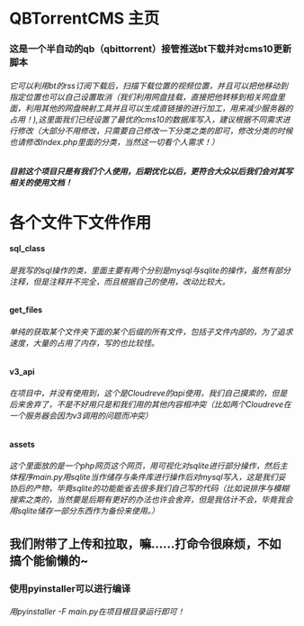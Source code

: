 # QBTorrentCMS 主页

### 这是一个半自动的qb（qbittorrent）接管推送bt下载并对cms10更新脚本

###### 它可以利用bt的rss订阅下载后，扫描下载位置的视频位置，并且可以把他移动到指定位置也可以自己设置取消（我们利用网盘挂载，直接把他转移到相关网盘里面，利用其他的网盘映射工具并且可以生成直链接的进行加工，用来减少服务器的占用！),这里面我们已经设置了最优的cms10的数据库写入，建议根据不同需求进行修改（大部分不用修改，只需要自己修改一下分类之类的即可，修改分类的时候也请修改index.php里面的分类，当然这一切看个人需求！）

##### 目前这个项目只是有我们个人使用，后期优化以后，更符合大众以后我们会对其写相关的使用文档！

# 各个文件下文件作用

#### sql_class

###### 	是我写的sql操作的类，里面主要有两个分别是mysql与sqlite的操作，虽然有部分注释，但是注释并不完全，而且根据自己的使用，改动比较大。

#### get_files

###### 	单纯的获取某个文件夹下面的某个后缀的所有文件，包括子文件内部的，为了追求速度，大量的占用了内存，写的也比较怪。

#### v3_api

###### 	在项目中，并没有使用到，这个是Cloudreve的api使用，我们自己摸索的，但是后来舍弃了，不是不好用只是和我们用的其他内容相冲突（比如两个Cloudreve在一个服务器会因为v3调用的问题而冲突）

#### assets

###### 	这个里面放的是一个php网页这个网页，用可视化对sqlite进行部分操作，然后主体程序main.py用sqlite当作储存与条件库进行操作后对mysql写入，这是我们妥协后的产物，毕竟sqlite的功能能省去很多我们自己写的代码（比如说排序与模糊搜索之类的，当然要是后期有更好的办法也许会舍弃，但是我估计不会，毕竟我会用sqlite储存一部分东西作为备份来使用。）

## 我们附带了上传和拉取，嘛……打命令很麻烦，不如搞个能偷懒的~

### 使用pyinstaller可以进行编译

###### 用pyinstaller -F main.py在项目根目录运行即可！

